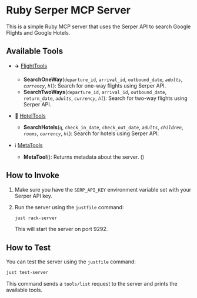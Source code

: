 # Ruby Serper MCP Server

This is a simple Ruby MCP server that uses the Serper API to search Google Flights and Google Hotels.

## Available Tools

*   ✈️ [FlightTools](lib/flight_tools.rb)
    *   **SearchOneWay**(`departure_id`, `arrival_id`, `outbound_date`, *`adults`*, *`currency`*, *`hl`*): Search for one-way flights using Serper API.
    *   **SearchTwoWays**(`departure_id`, `arrival_id`, `outbound_date`, `return_date`, *`adults`*, *`currency`*, *`hl`*): Search for two-way flights using Serper API.

*   🏨 [HotelTools](lib/hotel_tools.rb)
    *   **SearchHotels**(`q`, `check_in_date`, `check_out_date`, *`adults`*, *`children`*, *`rooms`*, *`currency`*, *`hl`*): Search for hotels using Serper API.

*   ℹ️ [MetaTools](lib/meta_tools.rb)
    *   **MetaTool**(): Returns metadata about the server. ()

## How to Invoke

1.  Make sure you have the `SERP_API_KEY` environment variable set with your Serper API key.
2.  Run the server using the `justfile` command:

    ```bash
    just rack-server
    ```

    This will start the server on port 9292.

## How to Test

You can test the server using the `justfile` command:

```bash
just test-server
```

This command sends a `tools/list` request to the server and prints the available tools.
